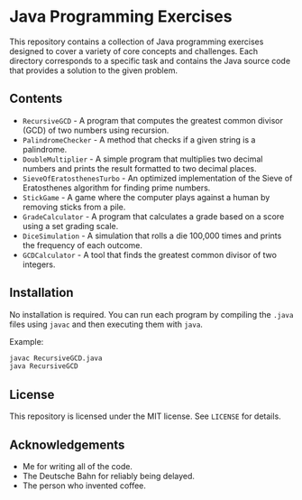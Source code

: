 # Java Programming Exercises

This repository contains a collection of Java programming exercises designed to cover a variety of core concepts and challenges. Each directory corresponds to a specific task and contains the Java source code that provides a solution to the given problem.

## Contents

- `RecursiveGCD` - A program that computes the greatest common divisor (GCD) of two numbers using recursion.
- `PalindromeChecker` - A method that checks if a given string is a palindrome.
- `DoubleMultiplier` - A simple program that multiplies two decimal numbers and prints the result formatted to two decimal places.
- `SieveOfEratosthenesTurbo` - An optimized implementation of the Sieve of Eratosthenes algorithm for finding prime numbers.
- `StickGame` - A game where the computer plays against a human by removing sticks from a pile.
- `GradeCalculator` - A program that calculates a grade based on a score using a set grading scale.
- `DiceSimulation` - A simulation that rolls a die 100,000 times and prints the frequency of each outcome.
- `GCDCalculator` - A tool that finds the greatest common divisor of two integers.

## Installation

No installation is required. You can run each program by compiling the `.java` files using `javac` and then executing them with `java`.

Example:

```bash
javac RecursiveGCD.java
java RecursiveGCD

```

## License

This repository is licensed under the MIT license. See `LICENSE` for details.

## Acknowledgements

- Me for writing all of the code.
- The Deutsche Bahn for reliably being delayed.
- The person who invented coffee.

